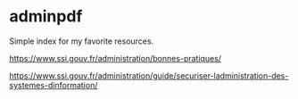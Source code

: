 # adminpdf

Simple index for my favorite resources.

https://www.ssi.gouv.fr/administration/bonnes-pratiques/

https://www.ssi.gouv.fr/administration/guide/securiser-ladministration-des-systemes-dinformation/
